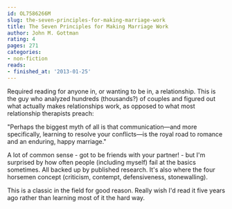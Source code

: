 ```yaml
---
id: OL7586266M
slug: the-seven-principles-for-making-marriage-work
title: The Seven Principles for Making Marriage Work
author: John M. Gottman
rating: 4
pages: 271
categories:
- non-fiction
reads:
- finished_at: '2013-01-25'
---
```

Required reading for anyone in, or wanting to be in, a relationship. This is the guy who analyzed hundreds (thousands?) of couples and figured out what actually makes relationships work, as opposed to what most relationship therapists preach:

"Perhaps the biggest myth of all is that communication—and more specifically, learning to resolve your conflicts—is the royal road to romance and an enduring, happy marriage."

A lot of common sense - got to be friends with your partner! - but I'm surprised by how often people (including myself) fail at the basics sometimes. All backed up by published research. It's also where the four horsemen concept (criticism, contempt, defensiveness, stonewalling).

This is a classic in the field for good reason. Really wish I'd read it five years ago rather than learning most of it the hard way.

